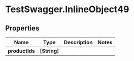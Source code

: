 # TestSwagger.InlineObject49

## Properties

Name | Type | Description | Notes
------------ | ------------- | ------------- | -------------
**productIds** | **[String]** |  | 


